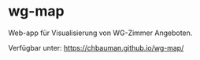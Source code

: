 # wg-map

Web-app für Visualisierung von WG-Zimmer Angeboten.

Verfügbar unter: https://chbauman.github.io/wg-map/
